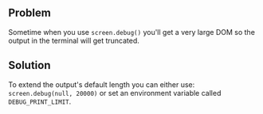 ## Problem

Sometime when you use `screen.debug()` you'll get a very large DOM so the output in the terminal will get truncated.

## Solution
To extend the output's default length you can either use: `screen.debug(null, 20000)` or set an environment variable called `DEBUG_PRINT_LIMIT`.
